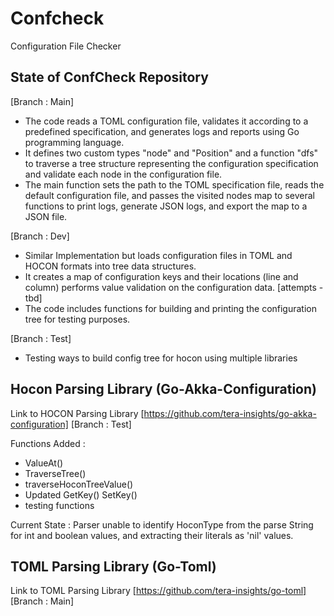 # Confcheck
Configuration File Checker

## State of ConfCheck Repository 

[Branch : Main]
- The code reads a TOML configuration file, validates it according to a predefined specification, and generates logs and reports using Go programming language.
- It defines two custom types "node" and "Position" and a function "dfs" to traverse a tree structure representing the configuration specification and validate each node in the configuration file.
- The main function sets the path to the TOML specification file, reads the default configuration file, and passes the visited nodes map to several functions to print logs, generate JSON logs, and export the map to a JSON file.

[Branch : Dev]
- Similar Implementation but loads configuration files in TOML and HOCON formats into tree data structures.
- It creates a map of configuration keys and their locations (line and column) performs value validation on the configuration data. [attempts - tbd]
- The code includes functions for building and printing the configuration tree for testing purposes.

[Branch : Test]
- Testing ways to build config tree for hocon using multiple libraries

## Hocon Parsing Library (Go-Akka-Configuration)

Link to HOCON Parsing Library [https://github.com/tera-insights/go-akka-configuration] [Branch : Test]

Functions Added :
- ValueAt()
- TraverseTree()
- traverseHoconTreeValue()
- Updated GetKey() SetKey()
- testing functions

Current State : Parser unable to identify HoconType from the parse String for int and boolean values, and extracting their literals as 'nil' values.

## TOML Parsing Library (Go-Toml)

Link to TOML Parsing Library [https://github.com/tera-insights/go-toml] [Branch : Main]
